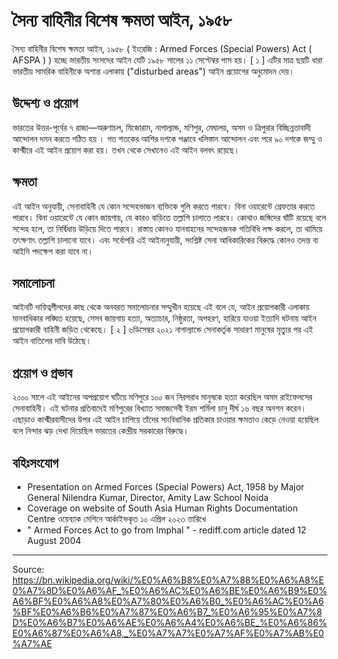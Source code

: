 # সৈন্য বাহিনীর বিশেষ ক্ষমতা আইন, ১৯৫৮

সৈন্য বাহিনীর বিশেষ ক্ষমতা আইন, ১৯৫৮ ( ইংরেজি : Armed Forces (Special Powers) Act ( AFSPA ) ) হচ্ছে ভারতীয় সংসদের আইন যেটি ১৯৫৮ সালের ১১ সেপ্টেম্বর পাস হয়। [ ১ ] এটির মাত্র ছয়টি ধারা ভারতীয় সামরিক বাহিনীকে অশান্ত এলাকায় ("disturbed areas") আইন প্রয়োগের অনুমোদন দেয়।

## উদ্দেশ্য ও প্রয়োগ

ভারতের উত্তর-পূর্বের ৭ রাজ্য—অরুণাচল, মিজোরাম, নাগাল্যান্ড, মণিপুর, মেঘালয়, অসম ও ত্রিপুরার বিচ্ছিন্নতাবাদী আন্দোলন দমন করতে গঠিত হয় । গত শতকের আশির দশকে পঞ্জাবে খলিস্তান আন্দোলন এবং পরে ৯০ দশকে জম্মু ও কাশ্মীরে এই আইন প্রয়োগ করা হয়। তখন থেকে সেখানেও এই আইন বলবৎ রয়েছে।

## ক্ষমতা

এই আইন অনুযায়ী, সেনাবাহিনী যে কোন সন্দেহভাজন ব্যক্তিকে গুলি করতে পারবে। বিনা ওয়ারেন্টে গ্রেফতার করতে পারবে। বিনা ওয়ারেন্টে যে কোন জায়গায়, যে কারও বাড়িতে তল্লাশি চালাতে পারবে। কোথাও জঙ্গিদের ঘাঁটি রয়েছে বলে সন্দেহ হলে, তা নির্দ্বিধায় উড়িয়ে দিতে পারবে। রাস্তায় কোনও যানবাহনের সন্দেহজনক গতিবিধি লক্ষ করলে, তা থামিয়ে তৎক্ষণাৎ তল্লাশি চালানো যাবে। এবং সর্বোপরি এই আইনানুযায়ী, সংশ্লিষ্ট সেনা আধিকারিকের বিরুদ্ধে কোনও তদন্ত বা আইনি পদক্ষেপ করা যাবে না।

## সমালোচনা

আইনটি দায়িত্বশীলদের কাছ থেকে অনবরত সমালোচনার সম্মুখীন হয়েছে এই বলে যে, আইন প্রয়োগকারী এলাকায় মানবাধিকার লঙ্ঘিত হয়েছে, সেসব জায়গায় হত্যা, অত্যাচার, নিষ্ঠুরতা, অপহরণ, হারিয়ে যাওয়া ইত্যাদি ঘটনায় আইন প্রয়োগকারী বাহিনী জড়িত থেকেছে। [ ২ ] ৬ডিসেম্বর ২০২১ নাগাল্যান্ডে সেনাকর্তৃক সাধারণ মানুষের মৃত্যুর পর এই আইন বাতিলের দাবি উঠেছে।

## প্রয়োগ ও প্রভাব

২০০০ সালে এই আইনের অপপ্রয়োগ ঘটিয়ে মণিপুরে ১০০ জন নিরপরাধ মানুষকে হত্যা করেছিল অসম রাইফেলসের সেনাবাহিনী। এই ঘটনার প্রতিবাদেই মণিপুরের বিখ্যাত সমাজসেবী ইরম শর্মিলা চানু দীর্ঘ ১৬ বছর অনশন করেন। এছাড়াও কাশ্মীরবাসীদের উপর এই আইন চাপিয়ে তাঁদের সাংবিধানিক প্রতিকার চাওয়ার ক্ষমতাও কেড়ে নেওয়া হয়েছিল বলে নিন্দার ঝড় দেখা দিয়েছিল ভারতের কেন্দ্রীয় সরকারের বিরুদ্ধে।

## বহিঃসংযোগ

- Presentation on Armed Forces (Special Powers) Act, 1958 by Major General Nilendra Kumar, Director, Amity Law School Noida
- Coverage on website of South Asia Human Rights Documentation Centre ওয়েব্যাক মেশিনে আর্কাইভকৃত ১০ এপ্রিল ২০২৩ তারিখে
- " Armed Forces Act to go from Imphal " - rediff.com article dated 12 August 2004

---
Source: https://bn.wikipedia.org/wiki/%E0%A6%B8%E0%A7%88%E0%A6%A8%E0%A7%8D%E0%A6%AF_%E0%A6%AC%E0%A6%BE%E0%A6%B9%E0%A6%BF%E0%A6%A8%E0%A7%80%E0%A6%B0_%E0%A6%AC%E0%A6%BF%E0%A6%B6%E0%A7%87%E0%A6%B7_%E0%A6%95%E0%A7%8D%E0%A6%B7%E0%A6%AE%E0%A6%A4%E0%A6%BE_%E0%A6%86%E0%A6%87%E0%A6%A8,_%E0%A7%A7%E0%A7%AF%E0%A7%AB%E0%A7%AE
